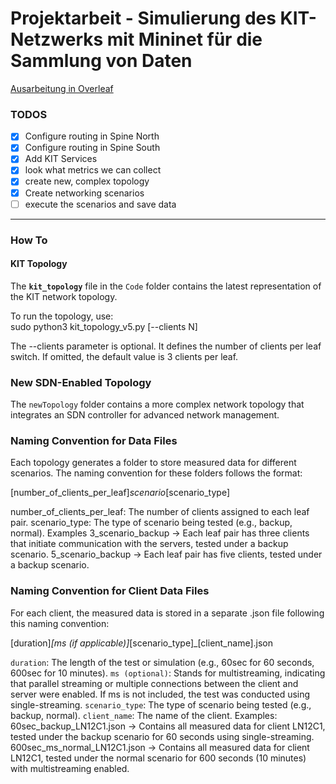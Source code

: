 # Projektarbeit - Simulierung des KIT-Netzwerks mit Mininet für die Sammlung von Daten

[Ausarbeitung in Overleaf](https://de.overleaf.com/read/vhmxkngntjpv#83789b)

### TODOS
- [x] Configure routing in Spine North
- [x] Configure routing in Spine South
- [x] Add KIT Services
- [x] look what metrics we can collect
- [x] create new, complex topology
- [x] Create networking scenarios
- [ ] execute the scenarios and save data

____________________

### How To

#### KIT Topology  
The **`kit_topology`** file in the `Code` folder contains the latest representation of the KIT network topology.  

To run the topology, use:  
sudo python3 kit_topology_v5.py [--clients N]

The --clients parameter is optional. It defines the number of clients per leaf switch.
If omitted, the default value is 3 clients per leaf.

### New SDN-Enabled Topology

The `newTopology` folder contains a more complex network topology that integrates an SDN controller for advanced network management.

### Naming Convention for Data Files
Each topology generates a folder to store measured data for different scenarios. The naming convention for these folders follows the format:

[number_of_clients_per_leaf]_scenario_[scenario_type]

number_of_clients_per_leaf: The number of clients assigned to each leaf pair.
scenario_type: The type of scenario being tested (e.g., backup, normal).
Examples
3_scenario_backup → Each leaf pair has three clients that initiate communication with the servers, tested under a backup scenario.
5_scenario_backup → Each leaf pair has five clients, tested under a backup scenario.

### Naming Convention for Client Data Files
For each client, the measured data is stored in a separate .json file following this naming convention:

[duration]_[ms (if applicable)]_[scenario_type]_[client_name].json

`duration`: The length of the test or simulation (e.g., 60sec for 60 seconds, 600sec for 10 minutes).
`ms (optional)`: Stands for multistreaming, indicating that parallel streaming or multiple connections between the client and server were enabled. If ms is not included, the test was conducted using single-streaming.
`scenario_type`: The type of scenario being tested (e.g., backup, normal).
`client_name`: The name of the client.
Examples:
60sec_backup_LN12C1.json → Contains all measured data for client LN12C1, tested under the backup scenario for 60 seconds using single-streaming.
600sec_ms_normal_LN12C1.json → Contains all measured data for client LN12C1, tested under the normal scenario for 600 seconds (10 minutes) with multistreaming enabled.
